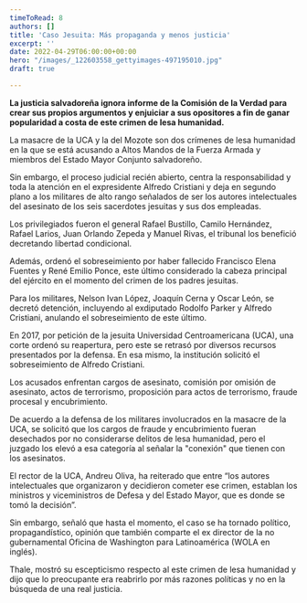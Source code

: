 ```yaml
---
timeToRead: 8
authors: []
title: 'Caso Jesuita: Más propaganda y menos justicia'
excerpt: ''
date: 2022-04-29T06:00:00+00:00
hero: "/images/_122603558_gettyimages-497195010.jpg"
draft: true

---
```

**La justicia salvadoreña ignora informe de la Comisión de la Verdad para crear sus propios argumentos y enjuiciar a sus opositores a fin de ganar popularidad a costa de este crimen de lesa humanidad.**

La masacre de la UCA y la del Mozote son dos crímenes de lesa humanidad en la que se está acusando a Altos Mandos de la Fuerza Armada y miembros del Estado Mayor Conjunto salvadoreño.

Sin embargo, el proceso judicial recién abierto, centra la responsabilidad y toda la atención en el expresidente Alfredo Cristiani y deja en segundo plano a los militares de alto rango señalados de ser los autores intelectuales del asesinato de los seis sacerdotes jesuitas y sus dos empleadas.

Los privilegiados fueron el general Rafael Bustillo, Camilo Hernández, Rafael Larios, Juan Orlando Zepeda y Manuel Rivas, el tribunal los benefició decretando libertad condicional.

Además, ordenó el sobreseimiento por haber fallecido Francisco Elena Fuentes y René Emilio Ponce, este último considerado la cabeza principal del ejército en el momento del crimen de los padres jesuitas.

Para los militares, Nelson Ivan López, Joaquín Cerna y Oscar León, se decretó detención, incluyendo al exdiputado Rodolfo Parker y Alfredo Cristiani, anulando el sobreseimiento de este último.

En 2017, por petición de la jesuita Universidad Centroamericana (UCA), una corte ordenó su reapertura, pero este se retrasó por diversos recursos presentados por la defensa. En esa mismo, la institución solicitó el sobreseimiento de Alfredo Cristiani.

Los acusados enfrentan cargos de asesinato, comisión por omisión de asesinato, actos de terrorismo, proposición para actos de terrorismo, fraude procesal y encubrimiento.

De acuerdo a la defensa de los militares involucrados en la masacre de la UCA, se solicitó que los cargos de fraude y encubrimiento fueran desechados por no considerarse delitos de lesa humanidad, pero el juzgado los elevó a esa categoría al señalar la "conexión" que tienen con los asesinatos.

El rector de la UCA, Andreu Oliva, ha reiterado que entre “los autores intelectuales que organizaron y decidieron cometer ese crimen, establan los ministros y viceministros de Defesa y del Estado Mayor, que es donde se tomó la decisión”.

Sin embargo, señaló que hasta el momento, el caso se ha tornado político, propagandístico, opinión que también comparte el ex director de la no gubernamental Oficina de Washington para Latinoamérica (WOLA en inglés).

Thale, mostró su escepticismo respecto al este crimen de lesa humanidad y dijo que lo preocupante era reabrirlo por más razones políticas y no en la búsqueda de una real justicia.